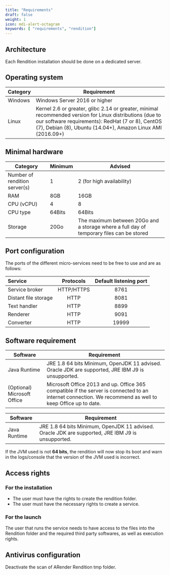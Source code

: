 ```yaml
---
title: "Requirements"
draft: false
weight: 1
icon: mdi-alert-octagram
keywords: [ "requirements", "rendition"]
---
```


## Architecture

Each Rendition installation should be done on a dedicated server.

## Operating system

| Category | Requirement                                                                                                                                                                                                                 |
| -------- | --------------------------------------------------------------------------------------------------------------------------------------------------------------------------------------------------------------------------- |
| Windows  | Windows Server 2016 or higher                                                                                                                                                                                               |
| Linux    | Kernel 2.6 or greater, glibc 2.14 or greater, minimal recommended version for Linux distributions (due to our software requirements): RedHat (7 or 8), CentOS (7), Debian (8), Ubuntu (14.04+), Amazon Linux AMI (2016.09+) |

## Minimal hardware

| Category                      | Minimum | Advised                                                                                  |
| ----------------------------- | ------- | ---------------------------------------------------------------------------------------- |
| Number of rendition server(s) | 1       | 2 (for high availability)                                                                |
| RAM                           | 8GB     | 16GB                                                                                     |
| CPU (vCPU)                    | 4       | 8                                                                                        |
| CPU type                      | 64Bits  | 64Bits                                                                                   |
| Storage                       | 20Go    | The maximum between 20Go and a storage where a full day of temporary files can be stored |

## Port configuration

The ports of the different micro-services need to be free to use and are as follows:

| Service              | Protocols  | Default listening port |
| :------------------- | :--------: | :--------------------: |
| Service broker       | HTTP/HTTPS |                   8761 |
| Distant file storage |    HTTP    |                   8081 |
| Text handler         |    HTTP    |                   8899 |
| Renderer             |    HTTP    |                   9091 |
| Converter            |    HTTP    |                  19999 |

## Software requirement


| Software                        | Requirement                                                                                                                                               |
| ------------------------------- | --------------------------------------------------------------------------------------------------------------------------------------------------------- |
| Java Runtime                    | JRE 1.8 64 bits Minimum, OpenJDK 11 advised. Oracle JDK are supported, JRE IBM J9 is unsupported.                                                         |
| (Optional) Microsoft Office     | Microsoft Office 2013 and up. Office 365 compatible if the server is connected to an internet connection. We recommend as well to keep Office up to date. |


| Software                        | Requirement                                                                                       |
| ------------------------------- | ------------------------------------------------------------------------------------------------- |
| Java Runtime                    | JRE 1.8 64 bits Minimum, OpenJDK 11 advised. Oracle JDK are supported, JRE IBM J9 is unsupported. |


If the JVM used is not **64 bits**, the rendition will now stop its boot and
warn in the logs/console that the version of the JVM used is incorrect.

## Access rights

### For the installation

- The user must have the rights to create the rendition folder.
- The user must have the necessary rights to create a service.

### For the launch

The user that runs the service needs to have access to the files into the Rendition folder and the required third party softwares, as well as execution rights.

## Antivirus configuration

Deactivate the scan of ARender Rendition tmp folder.